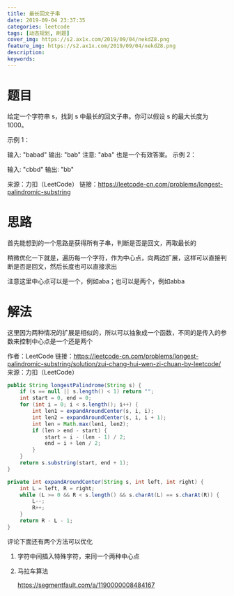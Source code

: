 ```yaml
---
title: 最长回文子串
date: 2019-09-04 23:37:35
categories: leetcode
tags: [动态规划, 刷题]
cover_img: https://s2.ax1x.com/2019/09/04/nekdZ8.png
feature_img: https://s2.ax1x.com/2019/09/04/nekdZ8.png
description:
keywords:
---
```


# 题目

给定一个字符串 s，找到 s 中最长的回文子串。你可以假设 s 的最大长度为 1000。

示例 1：

输入: "babad"
输出: "bab"
注意: "aba" 也是一个有效答案。
示例 2：

输入: "cbbd"
输出: "bb"

来源：力扣（LeetCode）
链接：https://leetcode-cn.com/problems/longest-palindromic-substring

# 思路

首先能想到的一个思路是获得所有子串，判断是否是回文，再取最长的

稍微优化一下就是，遍历每一个字符，作为中心点，向两边扩展，这样可以直接判断是否是回文，然后长度也可以直接求出

注意这里中心点可以是一个，例如aba；也可以是两个，例如abba



# 解法

这里因为两种情况的扩展是相似的，所以可以抽象成一个函数，不同的是传入的参数来控制中心点是一个还是两个

作者：LeetCode
链接：https://leetcode-cn.com/problems/longest-palindromic-substring/solution/zui-chang-hui-wen-zi-chuan-by-leetcode/
来源：力扣（LeetCode）

``` java
public String longestPalindrome(String s) {
    if (s == null || s.length() < 1) return "";
    int start = 0, end = 0;
    for (int i = 0; i < s.length(); i++) {
        int len1 = expandAroundCenter(s, i, i);
        int len2 = expandAroundCenter(s, i, i + 1);
        int len = Math.max(len1, len2);
        if (len > end - start) {
            start = i - (len - 1) / 2;
            end = i + len / 2;
        }
    }
    return s.substring(start, end + 1);
}

private int expandAroundCenter(String s, int left, int right) {
    int L = left, R = right;
    while (L >= 0 && R < s.length() && s.charAt(L) == s.charAt(R)) {
        L--;
        R++;
    }
    return R - L - 1;
}
```



评论下面还有两个方法可以优化

1. 字符中间插入特殊字符，来同一个两种中心点

2. 马拉车算法

   https://segmentfault.com/a/1190000008484167